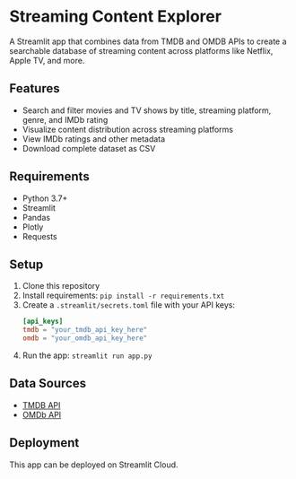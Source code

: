 # Streaming Content Explorer

A Streamlit app that combines data from TMDB and OMDB APIs to create a searchable database of streaming content across platforms like Netflix, Apple TV, and more.

## Features

- Search and filter movies and TV shows by title, streaming platform, genre, and IMDb rating
- Visualize content distribution across streaming platforms
- View IMDb ratings and other metadata
- Download complete dataset as CSV

## Requirements

- Python 3.7+
- Streamlit
- Pandas
- Plotly
- Requests

## Setup

1. Clone this repository
2. Install requirements: `pip install -r requirements.txt`
3. Create a `.streamlit/secrets.toml` file with your API keys:
   ```toml
   [api_keys]
   tmdb = "your_tmdb_api_key_here"
   omdb = "your_omdb_api_key_here"
   ```
4. Run the app: `streamlit run app.py`

## Data Sources

- [TMDB API](https://www.themoviedb.org/documentation/api)
- [OMDb API](http://www.omdbapi.com/)

## Deployment

This app can be deployed on Streamlit Cloud.